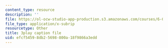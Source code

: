 ```yaml
---
content_type: resource
description: ''
file: https://ol-ocw-studio-app-production.s3.amazonaws.com/courses/6-002-circuits-and-electronics-spring-2007/efcf54598db25698800a18f9866a3edd_OGtElTMJidE.vtt
file_type: application/x-subrip
resourcetype: Other
title: 3play caption file
uid: efcf5459-8db2-5698-800a-18f9866a3edd
---
```

